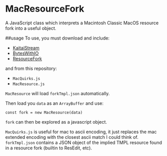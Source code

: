 # MacResourceFork
A JavaScript class which interprets a Macintosh Classic MacOS resource fork into a useful object.


##usage
To use, you must download and include:
- [KaitaiStream](https://github.com/kaitai-io/kaitai_struct_javascript_runtime)
- [BytesWithIO](https://formats.kaitai.io/bytes_with_io/javascript.html)
- [ResourceFork](https://formats.kaitai.io/resource_fork/javascript.html)

and from this repository:
- `MacQuirks.js`
- `MacResource.js`

`MacResource` will load `forkTmpl.json` automatically.

Then load you `data` as an `ArrayBuffer` and use:
```
const fork = new MacResource(data)
```

`fork` can then be explored as a javascript object.


`MacQuirks.js` is useful for mac to ascii encoding, it just replaces the mac extended encoding with the closest ascii match I could think of.
`forkTmpl.json` contains a JSON object of the implied TMPL resource found in a resource fork (builtin to ResEdit, etc).
